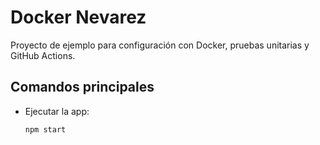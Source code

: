 # Docker Nevarez

Proyecto de ejemplo para configuración con Docker, pruebas unitarias y GitHub Actions.

## Comandos principales

- Ejecutar la app:  
  ```bash
  npm start